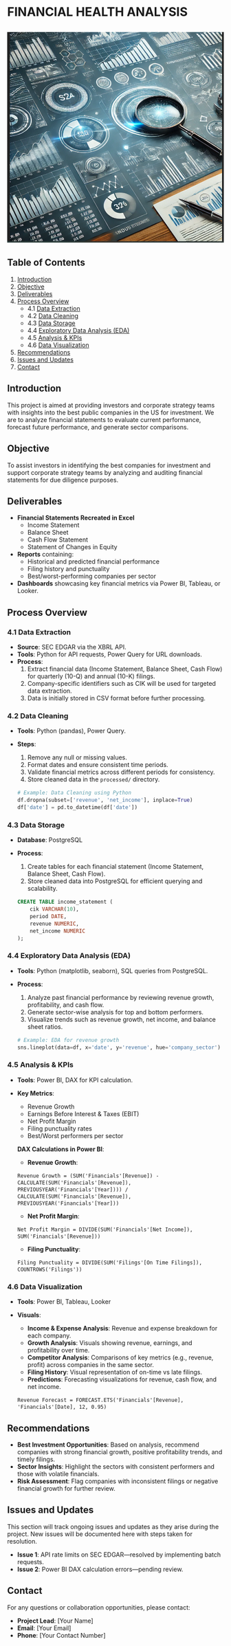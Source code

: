# FINANCIAL HEALTH ANALYSIS

![SEC DASH BOARD](Images/SEC2_Logo.png)
---

## Table of Contents
1. [Introduction](#introduction)
2. [Objective](#objective)
3. [Deliverables](#deliverables)
4. [Process Overview](#process-overview)
    - 4.1 [Data Extraction](#data-extraction)
    - 4.2 [Data Cleaning](#data-cleaning)
    - 4.3 [Data Storage](#data-storage)
    - 4.4 [Exploratory Data Analysis (EDA)](#exploratory-data-analysis-eda)
    - 4.5 [Analysis & KPIs](#analysis--kpis)
    - 4.6 [Data Visualization](#data-visualization)
5. [Recommendations](#recommendations)
6. [Issues and Updates](#issues-and-updates)
7. [Contact](#contact)

## Introduction
This project is aimed at providing investors and corporate strategy teams with insights into the best public companies in the US for investment. We are to analyze financial statements to evaluate current performance, forecast future performance, and generate sector comparisons.

## Objective
To assist investors in identifying the best companies for investment and support corporate strategy teams by analyzing and auditing financial statements for due diligence purposes.

## Deliverables
- **Financial Statements Recreated in Excel**
    - Income Statement
    - Balance Sheet
    - Cash Flow Statement
    - Statement of Changes in Equity
- **Reports** containing:
    - Historical and predicted financial performance
    - Filing history and punctuality
    - Best/worst-performing companies per sector
- **Dashboards** showcasing key financial metrics via Power BI, Tableau, or Looker.

## Process Overview

### 4.1 Data Extraction
- **Source**: SEC EDGAR via the XBRL API.
- **Tools**: Python for API requests, Power Query for URL downloads.
- **Process**:
    1. Extract financial data (Income Statement, Balance Sheet, Cash Flow) for quarterly (10-Q) and annual (10-K) filings.
    2. Company-specific identifiers such as CIK will be used for targeted data extraction.
    3. Data is initially stored in CSV format before further processing.

### 4.2 Data Cleaning
- **Tools**: Python (pandas), Power Query.
- **Steps**:
    1. Remove any null or missing values.
    2. Format dates and ensure consistent time periods.
    3. Validate financial metrics across different periods for consistency.
    4. Store cleaned data in the `processed/` directory.
    
    ```python
    # Example: Data Cleaning using Python
    df.dropna(subset=['revenue', 'net_income'], inplace=True)
    df['date'] = pd.to_datetime(df['date'])
    ```
    
### 4.3 Data Storage
- **Database**: PostgreSQL
- **Process**:
    1. Create tables for each financial statement (Income Statement, Balance Sheet, Cash Flow).
    2. Store cleaned data into PostgreSQL for efficient querying and scalability.
    
    ```sql
    CREATE TABLE income_statement (
        cik VARCHAR(10),
        period DATE,
        revenue NUMERIC,
        net_income NUMERIC
    );
    ```

### 4.4 Exploratory Data Analysis (EDA)
- **Tools**: Python (matplotlib, seaborn), SQL queries from PostgreSQL.
- **Process**:
    1. Analyze past financial performance by reviewing revenue growth, profitability, and cash flow.
    2. Generate sector-wise analysis for top and bottom performers.
    3. Visualize trends such as revenue growth, net income, and balance sheet ratios.
    
    ```python
    # Example: EDA for revenue growth
    sns.lineplot(data=df, x='date', y='revenue', hue='company_sector')
    ```

### 4.5 Analysis & KPIs
- **Tools**: Power BI, DAX for KPI calculation.
- **Key Metrics**:
    - Revenue Growth
    - Earnings Before Interest & Taxes (EBIT)
    - Net Profit Margin
    - Filing punctuality rates
    - Best/Worst performers per sector
    
    **DAX Calculations in Power BI**:
    
    - **Revenue Growth**:
    ```DAX
    Revenue Growth = (SUM('Financials'[Revenue]) - CALCULATE(SUM('Financials'[Revenue]), PREVIOUSYEAR('Financials'[Year]))) / CALCULATE(SUM('Financials'[Revenue]), PREVIOUSYEAR('Financials'[Year]))
    ```

    - **Net Profit Margin**:
    ```DAX
    Net Profit Margin = DIVIDE(SUM('Financials'[Net Income]), SUM('Financials'[Revenue]))
    ```

    - **Filing Punctuality**:
    ```DAX
    Filing Punctuality = DIVIDE(SUM('Filings'[On Time Filings]), COUNTROWS('Filings'))
    ```

### 4.6 Data Visualization
- **Tools**: Power BI, Tableau, Looker
- **Visuals**:
    - **Income & Expense Analysis**: Revenue and expense breakdown for each company.
    - **Growth Analysis**: Visuals showing revenue, earnings, and profitability over time.
    - **Competitor Analysis**: Comparisons of key metrics (e.g., revenue, profit) across companies in the same sector.
    - **Filing History**: Visual representation of on-time vs late filings.
    - **Predictions**: Forecasting visualizations for revenue, cash flow, and net income.
    
    ```DAX
    Revenue Forecast = FORECAST.ETS('Financials'[Revenue], 'Financials'[Date], 12, 0.95)
    ```

## Recommendations
- **Best Investment Opportunities**: Based on analysis, recommend companies with strong financial growth, positive profitability trends, and timely filings.
- **Sector Insights**: Highlight the sectors with consistent performers and those with volatile financials.
- **Risk Assessment**: Flag companies with inconsistent filings or negative financial growth for further review.

## Issues and Updates
This section will track ongoing issues and updates as they arise during the project. New issues will be documented here with steps taken for resolution.

- **Issue 1**: API rate limits on SEC EDGAR—resolved by implementing batch requests.
- **Issue 2**: Power BI DAX calculation errors—pending review.

## Contact
For any questions or collaboration opportunities, please contact:

- **Project Lead**: [Your Name]
- **Email**: [Your Email]
- **Phone**: [Your Contact Number]

